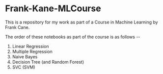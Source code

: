 # Frank-Kane-MLCourse
This is a repository for my work as part of a Course in Machine Learning by Frank Cane.

The order of these notebooks as part of the course is as follows --
1. Linear Regression
2. Multiple Regression
3. Naive Bayes
4. Decision Tree (and Random Forest)
5. SVC (SVM)
